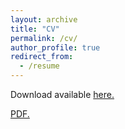```yaml
---
layout: archive
title: "CV"
permalink: /cv/
author_profile: true
redirect_from:
  - /resume
---
```


Download available [here.](https://github.com/margae-knox/margae-knox.github.io/files/MKnox_CV_2022AUG_web.pdf)

<a href="margae-knox.github.io/files/MKnox_CV_2022AUG_web.pdf" target="_blank">PDF.</a>
